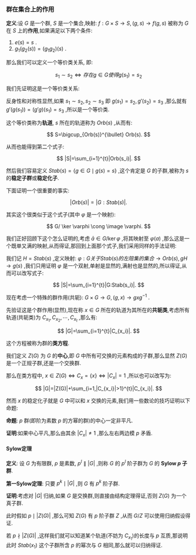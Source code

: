 ### 群在集合上的作用

**定义**:设 $G$ 是一个群, $S$ 是一个集合,映射: $f: G \times S \to S, (g,s) \to f(g,s)$ 被称为 $G$ 在 $S$ 上的**作用**,如果满足以下两个条件:

1. $e(s)=s$ .
2. $g_1(g_2(s))=(g_1g_2)(s)$ .

那么我们可以定义一个等价类关系, 即:

$$
s_1 \sim s_2 \iff 存在 g \in G 使得 g(s_1)=s_2
$$

我们先证明这是一个等价类关系:

反身性和对称性显然,如果 $s_1 \sim s_2, s_2 \sim s_3$ 即 $g(s_1)=s_2, g'(s_2)=s_3$ ,那么就有 $g'(g(s_1))=(g'g)(s_1)=s_3$ ,所以是一个等价类.

这个等价类称为**轨道**, $s$ 所在的轨道称为 $Orb (s)$ ,从而有:

$$
S=\bigcup_{Orb(s)}^{\bullet} Orb(s).
$$

从而也能得到第二个式子:

$$
|S|=\sum_{i=1}^{t}|Orb(s_i)|.
$$

然后我们容易定义 $Stab(s)=\{g \in G \mid g(s)=s\}$ ,这个肯定是 $G$ 的子群,被称为 $s$ 的**稳定子群**或**稳定化子**.

下面证明一个很重要的事实:

$$
|Orb(s)|=|G:Stab(s)|.
$$

其实这个很类似于这个式子(其中 $\varphi$ 是一个映射):

$$
G/ \ker \varphi \cong \image \varphi.
$$

我们正好回顾下这个怎么证明的,考虑 $\bar{a} \in G/ \ker \varphi$ ,将其映射至 $\varphi(a)$ ,那么这是一个既单又满的映射,从而得证,那回到上面那个式子,我们采用同样的手法证明:

我们记 $H=Stab(s)$ ,定义映射: $\varphi : G关于Stab(s)的左陪集的集合 \to Orb(s), gH \to g(s)$ ,我们只用证明 $\varphi$ 是一个双射,单射是显然的,满射也是显然的,所以得证,从而可以改写式子:

$$
|S|=\sum_{i=1}^{t}|G:Stab(s_i)|.
$$

现在考虑一个特殊的群作用(共轭): $G \times G \to G, (g,x) \to gxg^{-1}$ .

先验证这是个群作用(显然),现在称 $x \in G$ 所在的轨道为其所在的**共轭类**,考虑所有轨道(共轭类)为 $C_{x_1},C_{x_2},\cdots,C_{x_t}$ ,那么有:

$$
|G|=\sum_{i=1}^{t}|C_{x_i}|.
$$

这个方程被称为群的**类方程**.

我们定义 $Z(G)$ 为 $G$ 的**中心**,即 $G$ 中所有可交换的元素构成的子群,那么显然 $Z(G)$ 是一个正规子群,还是一个交换群.

那么在类方程中, $x \in Z(G) \iff C_{x}=\{x\} \iff |C_x|=1$ ,所以也可以改写为:

$$
|G|=|Z(G)|+\sum_{i=1,|C_{x_i}|>1}^{t}|C_{x_i}|.
$$

然而 $x$ 的稳定化子就是 $G$ 中可以和 $x$ 交换的元素,我们用一些数论的技巧证明以下命题:

**命题**: $p$ 群(即阶为素数 $p$ 的方幂的群)的中心一定非平凡.

**证明**:如果中心平凡,那么由其余 $|C_x| \ne 1$ ,那么左右两边模 $p$ 矛盾.

#### Sylow定理

**定义**: 设 $G$ 为有限群, $p$ 是素数, $p^l \parallel |G|$ ,则称 $G$ 的 $p^l$ 阶子群为 $G$ 的 **Sylow $p$ 子群**.

**第一Sylow定理**: 只要 $p^k \mid |G|$ ,则 $G$ 有 $p^k$ 阶子群.

**证明**:考虑对 $|G|$ 归纳,如果 $G$ 是交换群,则直接由结构定理得证,否则 $Z(G)$ 为一个真子群.

此时假如 $p \mid |Z(G)|$ ,那么可知 $Z(G)$ 有 $p$ 阶子群 $Z$ ,从而 $G/Z$ 可以使用归纳假设得证.

若 $p \nmid |Z(G)|$ ,这样我们就可以知道某个轨道(不妨为 $C_{x_1}$)的长度与 $p$ 互质,那说明此时 $Stab(x_1)$ 这个子群所含 $p$ 的幂次与 $G$ 相同,那么就可以归纳得证.
